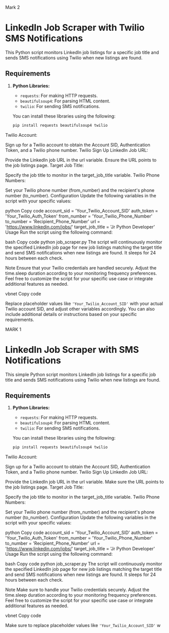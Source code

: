 Mark 2
# LinkedIn Job Scraper with Twilio SMS Notifications

This Python script monitors LinkedIn job listings for a specific job title and sends SMS notifications using Twilio when new listings are found.

## Requirements

1. **Python Libraries:**
   - `requests`: For making HTTP requests.
   - `beautifulsoup4`: For parsing HTML content.
   - `twilio`: For sending SMS notifications.
   
   You can install these libraries using the following:
   ```bash
   pip install requests beautifulsoup4 twilio
Twilio Account:

Sign up for a Twilio account to obtain the Account SID, Authentication Token, and a Twilio phone number. Twilio Sign Up
LinkedIn Job URL:

Provide the LinkedIn job URL in the url variable. Ensure the URL points to the job listings page.
Target Job Title:

Specify the job title to monitor in the target_job_title variable.
Twilio Phone Numbers:

Set your Twilio phone number (from_number) and the recipient's phone number (to_number).
Configuration
Update the following variables in the script with your specific values:

python
Copy code
account_sid = 'Your_Twilio_Account_SID'
auth_token = 'Your_Twilio_Auth_Token'
from_number = 'Your_Twilio_Phone_Number'
to_number = 'Recipient_Phone_Number'
url = 'https://www.linkedin.com/jobs/'
target_job_title = 'Jr Python Developer'
Usage
Run the script using the following command:

bash
Copy code
python job_scraper.py
The script will continuously monitor the specified LinkedIn job page for new job listings matching the target title and send SMS notifications when new listings are found. It sleeps for 24 hours between each check.

Note
Ensure that your Twilio credentials are handled securely.
Adjust the time.sleep duration according to your monitoring frequency preferences.
Feel free to customize the script for your specific use case or integrate additional features as needed.

vbnet
Copy code

Replace placeholder values like `'Your_Twilio_Account_SID'` with your actual Twilio account SID, and adjust other variables accordingly. You can also include additional details or instructions based on your specific requirements.



MARK 1
# LinkedIn Job Scraper with SMS Notifications

This simple Python script monitors LinkedIn job listings for a specific job title and sends SMS notifications using Twilio when new listings are found.

## Requirements

1. **Python Libraries:**
   - `requests`: For making HTTP requests.
   - `beautifulsoup4`: For parsing HTML content.
   - `twilio`: For sending SMS notifications.
   
   You can install these libraries using the following:
   ```bash
   pip install requests beautifulsoup4 twilio
Twilio Account:

Sign up for a Twilio account to obtain the Account SID, Authentication Token, and a Twilio phone number. Twilio Sign Up
LinkedIn Job URL:

Provide the LinkedIn job URL in the url variable. Make sure the URL points to the job listings page.
Target Job Title:

Specify the job title to monitor in the target_job_title variable.
Twilio Phone Numbers:

Set your Twilio phone number (from_number) and the recipient's phone number (to_number).
Configuration
Update the following variables in the script with your specific values:

python
Copy code
account_sid = 'Your_Twilio_Account_SID'
auth_token = 'Your_Twilio_Auth_Token'
from_number = 'Your_Twilio_Phone_Number'
to_number = 'Recipient_Phone_Number'
url = 'https://www.linkedin.com/jobs/'
target_job_title = 'Jr Python Developer'
Usage
Run the script using the following command:

bash
Copy code
python job_scraper.py
The script will continuously monitor the specified LinkedIn job page for new job listings matching the target title and send SMS notifications when new listings are found. It sleeps for 24 hours between each check.

Note
Make sure to handle your Twilio credentials securely.
Adjust the time.sleep duration according to your monitoring frequency preferences.
Feel free to customize the script for your specific use case or integrate additional features as needed.

vbnet
Copy code

Make sure to replace placeholder values like `'Your_Twilio_Account_SID'` w
